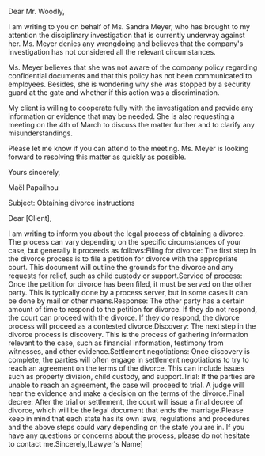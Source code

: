Dear Mr. Woodly, 

I am writing to you on behalf of Ms. Sandra Meyer, who has brought to my attention the disciplinary investigation that is currently underway against her. Ms. Meyer denies any wrongdoing and believes that the company's investigation has not considered all the relevant circumstances. 

Ms. Meyer believes that she was not aware of the company policy regarding confidential documents and that this policy has not been communicated to employees. Besides, she is wondering why she was stopped by a security guard at the gate and whether if this action was a discrimination. 

My client is willing to cooperate fully with the investigation and provide any information or evidence that may be needed. She is also requesting a meeting on the 4th of March to discuss the matter further and to clarify any misunderstandings. 

Please let me know if you can attend to the meeting. Ms. Meyer is looking forward to resolving this matter as quickly as possible. 

Yours sincerely, 

Maël Papailhou

Subject: Obtaining divorce instructions

Dear [Client],

I am writing to inform you about the legal process of obtaining a divorce. The process can vary depending on the specific circumstances of your case, but generally it proceeds as follows:Filing for divorce: The first step in the divorce process is to file a petition for divorce with the appropriate court. This document will outline the grounds for the divorce and any requests for relief, such as child custody or support.Service of process: Once the petition for divorce has been filed, it must be served on the other party. This is typically done by a process server, but in some cases it can be done by mail or other means.Response: The other party has a certain amount of time to respond to the petition for divorce. If they do not respond, the court can proceed with the divorce. If they do respond, the divorce process will proceed as a contested divorce.Discovery: The next step in the divorce process is discovery. This is the process of gathering information relevant to the case, such as financial information, testimony from witnesses, and other evidence.Settlement negotiations: Once discovery is complete, the parties will often engage in settlement negotiations to try to reach an agreement on the terms of the divorce. This can include issues such as property division, child custody, and support.Trial: If the parties are unable to reach an agreement, the case will proceed to trial. A judge will hear the evidence and make a decision on the terms of the divorce.Final decree: After the trial or settlement, the court will issue a final decree of divorce, which will be the legal document that ends the marriage.Please keep in mind that each state has its own laws, regulations and procedures and the above steps could vary depending on the state you are in. If you have any questions or concerns about the process, please do not hesitate to contact me.Sincerely,[Lawyer's Name]